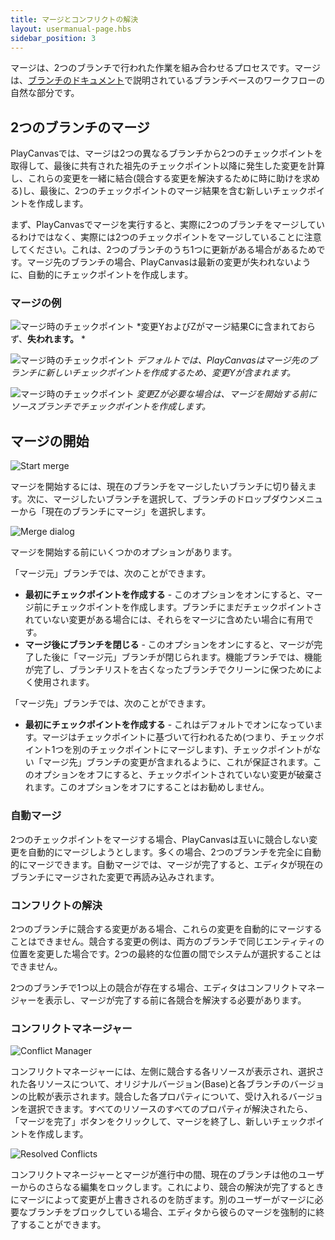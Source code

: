 ```yaml
---
title: マージとコンフリクトの解決
layout: usermanual-page.hbs
sidebar_position: 3
---
```


マージは、2つのブランチで行われた作業を組み合わせるプロセスです。マージは、[ブランチのドキュメント][1]で説明されているブランチベースのワークフローの自然な部分です。

## 2つのブランチのマージ

PlayCanvasでは、マージは2つの異なるブランチから2つのチェックポイントを取得して、最後に共有された祖先のチェックポイント以降に発生した変更を計算し、これらの変更を一緒に結合(競合する変更を解決するために時に助けを求める)し、最後に、2つのチェックポイントのマージ結果を含む新しいチェックポイントを作成します。

まず、PlayCanvasでマージを実行すると、実際に2つのブランチをマージしているわけではなく、実際には2つのチェックポイントをマージしていることに注意してください。これは、2つのブランチのうち1つに更新がある場合があるためです。マージ先のブランチの場合、PlayCanvasは最新の変更が失われないように、自動的にチェックポイントを作成します。

### マージの例

![マージ時のチェックポイント][6]
*変更YおよびZがマージ結果Cに含まれておらず、**失われます。** *

![マージ時のチェックポイント][7]
*デフォルトでは、PlayCanvasはマージ先のブランチに新しいチェックポイントを作成するため、変更Yが含まれます。*

![マージ時のチェックポイント][8]
*変更Zが必要な場合は、マージを開始する前にソースブランチでチェックポイントを作成します。*

## マージの開始

![Start merge][3]

マージを開始するには、現在のブランチをマージしたいブランチに切り替えます。次に、マージしたいブランチを選択して、ブランチのドロップダウンメニューから「現在のブランチにマージ」を選択します。

![Merge dialog][9]

マージを開始する前にいくつかのオプションがあります。

「マージ元」ブランチでは、次のことができます。

- **最初にチェックポイントを作成する** - このオプションをオンにすると、マージ前にチェックポイントを作成します。ブランチにまだチェックポイントされていない変更がある場合には、それらをマージに含めたい場合に有用です。
- **マージ後にブランチを閉じる** - このオプションをオンにすると、マージが完了した後に「マージ元」ブランチが閉じられます。機能ブランチでは、機能が完了し、ブランチリストを古くなったブランチでクリーンに保つためによく使用されます。

「マージ先」ブランチでは、次のことができます。

- **最初にチェックポイントを作成する** - これはデフォルトでオンになっています。マージはチェックポイントに基づいて行われるため(つまり、チェックポイント1つを別のチェックポイントにマージします)、チェックポイントがない「マージ先」ブランチの変更が含まれるように、これが保証されます。このオプションをオフにすると、チェックポイントされていない変更が破棄されます。このオプションをオフにすることはお勧めしません。

### 自動マージ

2つのチェックポイントをマージする場合、PlayCanvasは互いに競合しない変更を自動的にマージしようとします。多くの場合、2つのブランチを完全に自動的にマージできます。自動マージでは、マージが完了すると、エディタが現在のブランチにマージされた変更で再読み込みされます。

### コンフリクトの解決

2つのブランチに競合する変更がある場合、これらの変更を自動的にマージすることはできません。競合する変更の例は、両方のブランチで同じエンティティの位置を変更した場合です。2つの最終的な位置の間でシステムが選択することはできません。

2つのブランチで1つ以上の競合が存在する場合、エディタはコンフリクトマネージャーを表示し、マージが完了する前に各競合を解決する必要があります。

### コンフリクトマネージャー

![Conflict Manager][4]

コンフリクトマネージャーには、左側に競合する各リソースが表示され、選択された各リソースについて、オリジナルバージョン(Base)と各ブランチのバージョンの比較が表示されます。競合した各プロパティについて、受け入れるバージョンを選択できます。すべてのリソースのすべてのプロパティが解決されたら、「マージを完了」ボタンをクリックして、マージを終了し、新しいチェックポイントを作成します。

![Resolved Conflicts][5]

コンフリクトマネージャーとマージが進行中の間、現在のブランチは他のユーザーからのさらなる編集をロックします。これにより、競合の解決が完了するときにマージによって変更が上書きされるのを防ぎます。別のユーザーがマージに必要なブランチをブロックしている場合、エディタから彼らのマージを強制的に終了することができます。

[1]: /user-manual/version-control/branches
[3]: /images/user-manual/version-control/merging/start-merge.png
[4]: /images/user-manual/version-control/merging/conflict-manager.jpg
[5]: /images/user-manual/version-control/merging/conflicts-resolved.jpg
[6]: /images/user-manual/version-control/merging/merging-checkpoints-1.png
[7]: /images/user-manual/version-control/merging/merging-checkpoints-2.png
[8]: /images/user-manual/version-control/merging/merging-checkpoints-3.png
[9]: /images/user-manual/version-control/merging/merge-dialog.png
